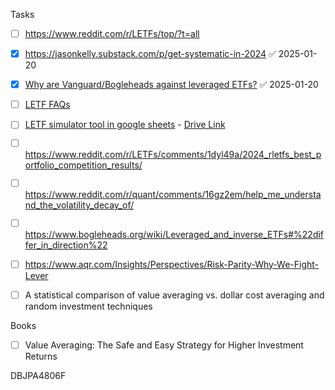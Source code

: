 Tasks
- [ ] https://www.reddit.com/r/LETFs/top/?t=all
- [x] https://jasonkelly.substack.com/p/get-systematic-in-2024 ✅ 2025-01-20
- [x] [Why are Vanguard/Bogleheads against leveraged ETFs?](https://www.reddit.com/r/Bogleheads/comments/189udh3/why_are_vanguardbogleheads_against_leveraged_etfs/) ✅ 2025-01-20
- [ ] [LETF FAQs](https://www.reddit.com/r/LETFs/comments/r8h4he/letf_faqs/)
- [ ] [LETF simulator tool in google sheets](https://www.reddit.com/r/LETFs/comments/12xxq1f/letf_simulator_tool_in_google_sheets/) - [Drive Link](https://docs.google.com/spreadsheets/d/1pDjOgrDjPe2WM1rETH-fW1x6cK8DyhL1_SuO_NYMyYY/edit?gid=712160963#gid=712160963)
- [ ] https://www.reddit.com/r/LETFs/comments/1dyl49a/2024_rletfs_best_portfolio_competition_results/
- [ ] https://www.reddit.com/r/quant/comments/16gz2em/help_me_understand_the_volatility_decay_of/
- [ ] https://www.bogleheads.org/wiki/Leveraged_and_inverse_ETFs#%22differ_in_direction%22
- [ ] https://www.aqr.com/Insights/Perspectives/Risk-Parity-Why-We-Fight-Lever
- [ ] A statistical comparison of value averaging vs. dollar cost averaging and random investment techniques


Books
- [ ] Value Averaging: The Safe and Easy Strategy for Higher Investment Returns

DBJPA4806F